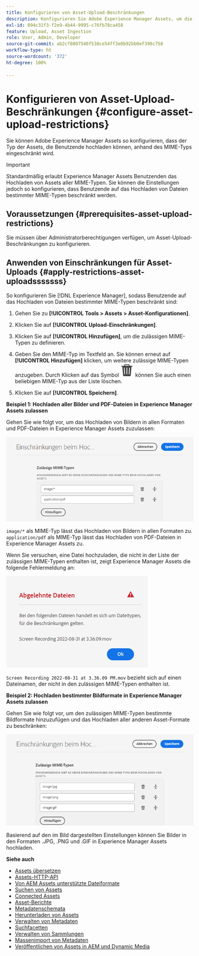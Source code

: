 ```yaml
---
title: Konfigurieren von Asset-Upload-Beschränkungen
description: Konfigurieren Sie Adobe Experience Manager Assets, um die Art der Assets zu beschränken, die Benutzende basierend auf dem MIME-Typ hochladen können. Dadurch wird verhindert, dass versehentlich Dateien in unerwünschten Formaten oder böswillige Dateien hochgeladen werden.
exl-id: 094c31f3-f2e9-4b44-9995-c76fb78ca458
feature: Upload, Asset Ingestion
role: User, Admin, Developer
source-git-commit: ab2cf8007546f538ce54ff3e0b92bb0ef399c758
workflow-type: ht
source-wordcount: '372'
ht-degree: 100%

---
```


# Konfigurieren von Asset-Upload-Beschränkungen {#configure-asset-upload-restrictions}

Sie können Adobe Experience Manager Assets so konfigurieren, dass der Typ der Assets, die Benutzende hochladen können, anhand des MIME-Typs eingeschränkt wird.

>[!IMPORTANT]
>
>Standardmäßig erlaubt Experience Manager Assets Benutzenden das Hochladen von Assets aller MIME-Typen. Sie können die Einstellungen jedoch so konfigurieren, dass Benutzende auf das Hochladen von Dateien bestimmter MIME-Typen beschränkt werden.

## Voraussetzungen {#prerequisites-asset-upload-restrictions}

Sie müssen über Administratorberechtigungen verfügen, um Asset-Upload-Beschränkungen zu konfigurieren.

## Anwenden von Einschränkungen für Asset-Uploads {#apply-restrictions-asset-uploadsssssss}

So konfigurieren Sie [!DNL Experience Manager], sodass Benutzende auf das Hochladen von Dateien bestimmter MIME-Typen beschränkt sind:

1. Gehen Sie zu **[!UICONTROL Tools > Assets > Asset-Konfigurationen]**.

1. Klicken Sie auf **[!UICONTROL Upload-Einschränkungen]**.

1. Klicken Sie auf **[!UICONTROL Hinzufügen]**, um die zulässigen MIME-Typen zu definieren.

1. Geben Sie den MIME-Typ im Textfeld an. Sie können erneut auf **[!UICONTROL Hinzufügen]** klicken, um weitere zulässige MIME-Typen anzugeben. Durch Klicken auf das Symbol ![Löschen](assets/delete-icon.svg) können Sie auch einen beliebigen MIME-Typ aus der Liste löschen.

1. Klicken Sie auf **[!UICONTROL Speichern]**.

**Beispiel 1: Hochladen aller Bilder und PDF-Dateien in Experience Manager Assets zulassen**

Gehen Sie wie folgt vor, um das Hochladen von Bildern in allen Formaten und PDF-Dateien in Experience Manager Assets zuzulassen:

![Einschränkungen beim Hochladen von Assets](assets/asset-upload-restrictions.png)

`image/*` als MIME-Typ lässt das Hochladen von Bildern in allen Formaten zu. `application/pdf` als MIME-Typ lässt das Hochladen von PDF-Dateien in Experience Manager Assets zu.

Wenn Sie versuchen, eine Datei hochzuladen, die nicht in der Liste der zulässigen MIME-Typen enthalten ist, zeigt Experience Manager Assets die folgende Fehlermeldung an:

![Eingeschränkte Dateien](assets/asset-upload-restricted-files.png)

`Screen Recording 2022-08-31 at 3.36.09 PM.mov` bezieht sich auf einen Dateinamen, der nicht in den zulässigen MIME-Typen enthalten ist.

**Beispiel 2: Hochladen bestimmter Bildformate in Experience Manager Assets zulassen**

Gehen Sie wie folgt vor, um den zulässigen MIME-Typen bestimmte Bildformate hinzuzufügen und das Hochladen aller anderen Asset-Formate zu beschränken:

![Asset-Einschränkungen](assets/asset-restrictions.png)

Basierend auf den im Bild dargestellten Einstellungen können Sie Bilder in den Formaten .JPG, .PNG und .GIF in Experience Manager Assets hochladen.

**Siehe auch**

* [Assets übersetzen](translate-assets.md)
* [Assets-HTTP-API](mac-api-assets.md)
* [Von AEM Assets unterstützte Dateiformate](file-format-support.md)
* [Suchen von Assets](search-assets.md)
* [Connected Assets](use-assets-across-connected-assets-instances.md)
* [Asset-Berichte](asset-reports.md)
* [Metadatenschemata](metadata-schemas.md)
* [Herunterladen von Assets](download-assets-from-aem.md)
* [Verwalten von Metadaten](manage-metadata.md)
* [Suchfacetten](search-facets.md)
* [Verwalten von Sammlungen](manage-collections.md)
* [Massenimport von Metadaten](metadata-import-export.md)
* [Veröffentlichen von Assets in AEM und Dynamic Media](/help/assets/publish-assets-to-aem-and-dm.md)
